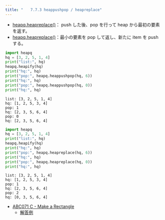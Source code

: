 ```yaml
---
title: "　　7.7.3 heappushpop / heapreplace"
---
```


* [heapq.heapreplace()](https://docs.python.org/ja/3/library/heapq.html#heapq.heappushpop)： push した後、pop を行って heap から最初の要素を返す。
* [heapq.heapreplace()](https://docs.python.org/ja/3/library/heapq.html#heapq.heapreplace)：最小の要素を pop して返し、新たに item を push する。

```python:サンプルコード：sample_580.py
import heapq
hq = [3, 2, 5, 1, 4]
print("list:", hq)
heapq.heapify(hq)
print("hq:", hq)
print("pop:", heapq.heappushpop(hq, 6))
print("hq:", hq)
print("pop:", heapq.heappushpop(hq, 0))
print("hq:", hq)
```

```text:実行結果
list: [3, 2, 5, 1, 4]
hq: [1, 2, 5, 3, 4]
pop: 1
hq: [2, 3, 5, 6, 4]
pop: 0
hq: [2, 3, 5, 6, 4]
```

```python:サンプルコード：sample_581.py
import heapq
hq = [3, 2, 5, 1, 4]
print("list:", hq)
heapq.heapify(hq)
print("hq:", hq)
print("pop:", heapq.heapreplace(hq, 6))
print("hq:", hq)
print("pop:", heapq.heapreplace(hq, 0))
print("hq:", hq)
```

```text:実行結果
list: [3, 2, 5, 1, 4]
hq: [1, 2, 5, 3, 4]
pop: 1
hq: [2, 3, 5, 6, 4]
pop: 2
hq: [0, 3, 5, 6, 4]
```

- [ABC071 C - Make a Rectangle](https://atcoder.jp/contests/abc071/tasks/arc081_a)
    - [解答例](https://atcoder.jp/contests/abc071/submissions/36457005)